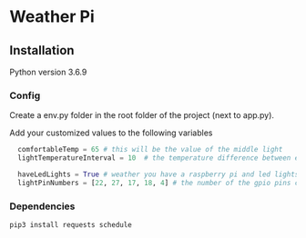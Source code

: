 # Weather Pi

## Installation

Python version 3.6.9

### Config

Create a env.py folder in the root folder of the project (next to app.py).

Add your customized values to the following variables

```python
  comfortableTemp = 65 # this will be the value of the middle light
  lightTemperatureInterval = 10  # the temperature difference between each light

  haveLedLights = True # weather you have a raspberry pi and led lights connected
  lightPinNumbers = [22, 27, 17, 18, 4] # the number of the gpio pins connected to the raspberry pi
```

### Dependencies

```bash
pip3 install requests schedule
```
